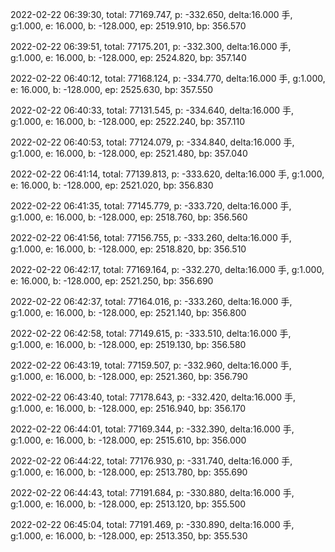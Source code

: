 2022-02-22 06:39:30, total: 77169.747, p: -332.650, delta:16.000 手, g:1.000, e: 16.000, b: -128.000, ep: 2519.910, bp: 356.570

2022-02-22 06:39:51, total: 77175.201, p: -332.300, delta:16.000 手, g:1.000, e: 16.000, b: -128.000, ep: 2524.820, bp: 357.140

2022-02-22 06:40:12, total: 77168.124, p: -334.770, delta:16.000 手, g:1.000, e: 16.000, b: -128.000, ep: 2525.630, bp: 357.550

2022-02-22 06:40:33, total: 77131.545, p: -334.640, delta:16.000 手, g:1.000, e: 16.000, b: -128.000, ep: 2522.240, bp: 357.110

2022-02-22 06:40:53, total: 77124.079, p: -334.840, delta:16.000 手, g:1.000, e: 16.000, b: -128.000, ep: 2521.480, bp: 357.040

2022-02-22 06:41:14, total: 77139.813, p: -333.620, delta:16.000 手, g:1.000, e: 16.000, b: -128.000, ep: 2521.020, bp: 356.830

2022-02-22 06:41:35, total: 77145.779, p: -333.720, delta:16.000 手, g:1.000, e: 16.000, b: -128.000, ep: 2518.760, bp: 356.560

2022-02-22 06:41:56, total: 77156.755, p: -333.260, delta:16.000 手, g:1.000, e: 16.000, b: -128.000, ep: 2518.820, bp: 356.510

2022-02-22 06:42:17, total: 77169.164, p: -332.270, delta:16.000 手, g:1.000, e: 16.000, b: -128.000, ep: 2521.250, bp: 356.690

2022-02-22 06:42:37, total: 77164.016, p: -333.260, delta:16.000 手, g:1.000, e: 16.000, b: -128.000, ep: 2521.140, bp: 356.800

2022-02-22 06:42:58, total: 77149.615, p: -333.510, delta:16.000 手, g:1.000, e: 16.000, b: -128.000, ep: 2519.130, bp: 356.580

2022-02-22 06:43:19, total: 77159.507, p: -332.960, delta:16.000 手, g:1.000, e: 16.000, b: -128.000, ep: 2521.360, bp: 356.790

2022-02-22 06:43:40, total: 77178.643, p: -332.420, delta:16.000 手, g:1.000, e: 16.000, b: -128.000, ep: 2516.940, bp: 356.170

2022-02-22 06:44:01, total: 77169.344, p: -332.390, delta:16.000 手, g:1.000, e: 16.000, b: -128.000, ep: 2515.610, bp: 356.000

2022-02-22 06:44:22, total: 77176.930, p: -331.740, delta:16.000 手, g:1.000, e: 16.000, b: -128.000, ep: 2513.780, bp: 355.690

2022-02-22 06:44:43, total: 77191.684, p: -330.880, delta:16.000 手, g:1.000, e: 16.000, b: -128.000, ep: 2513.120, bp: 355.500

2022-02-22 06:45:04, total: 77191.469, p: -330.890, delta:16.000 手, g:1.000, e: 16.000, b: -128.000, ep: 2513.350, bp: 355.530